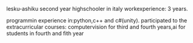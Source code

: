 lesku-ashiku    second year highschooler in italy
workexperience:  3 years.

programmin experience in:python,c++ and c#(unity).
participated to the extracurricular courses: computervision for third and fourth years,ai for students in fourth and fith year
